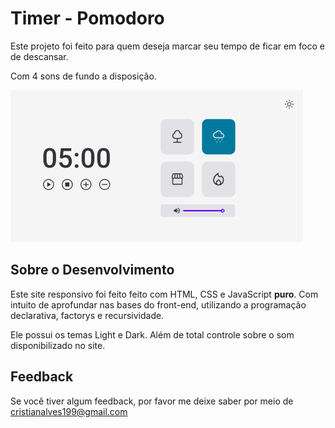 
# Timer - Pomodoro

Este projeto foi feito para quem deseja marcar seu tempo de ficar em foco e de descansar. 

Com 4 sons de fundo a disposição.


![App Screenshot](./imgs/preVisualization.png)


## Sobre o Desenvolvimento

Este site responsivo foi feito feito com HTML, CSS e JavaScript **puro**. Com intuito de aprofundar nas bases do front-end, utilizando a programação declarativa, factorys e recursividade.

Ele possui os temas Light e Dark. Além de total controle sobre o som disponibilizado no site.


## Feedback

Se você tiver algum feedback, por favor me deixe saber por meio de cristianalves199@gmail.com

